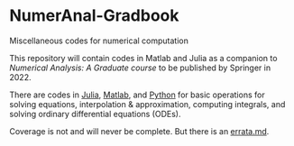 # NumerAnal-Gradbook
Miscellaneous codes for numerical computation

This repository will contain codes in Matlab and Julia as a companion to *Numerical Analysis: A Graduate course* to be published by Springer in 2022.

There are codes in [Julia](Julia), [Matlab](Matlab), and [Python](Python) for basic operations for solving equations, interpolation & approximation, computing integrals, and solving ordinary differential equations (ODEs).

Coverage is not and will never be complete. But there is an [errata.md](errata).
